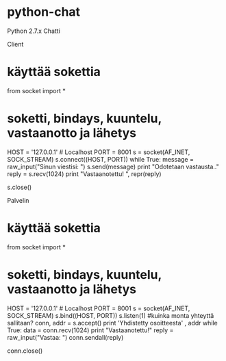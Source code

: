 # python-chat
Python 2.7.x Chatti


Client

# käyttää sokettia
from socket import *
# soketti, bindays, kuuntelu, vastaanotto ja lähetys

HOST = '127.0.0.1' # Localhost
PORT = 8001
s = socket(AF_INET, SOCK_STREAM)
s.connect((HOST, PORT))
while True:
    message = raw_input("Sinun viestisi: ")
    s.send(message)
    print "Odotetaan vastausta.."
    reply = s.recv(1024)
    print "Vastaanotettu! ", repr(reply)
	
s.close()


Palvelin

# käyttää sokettia
from socket import *
# soketti, bindays, kuuntelu, vastaanotto ja lähetys

HOST = '127.0.0.1' # Localhost
PORT = 8001
s = socket(AF_INET, SOCK_STREAM)
s.bind((HOST, PORT))
s.listen(1) #kuinka monta yhteyttä sallitaan?
conn, addr = s.accept()
print 'Yhdistetty osoitteesta' , addr
while True:
    data = conn.recv(1024)
    print "Vastaanotettu!"
    reply = raw_input("Vastaa: ")
    conn.sendall(reply)
	
conn.close()
